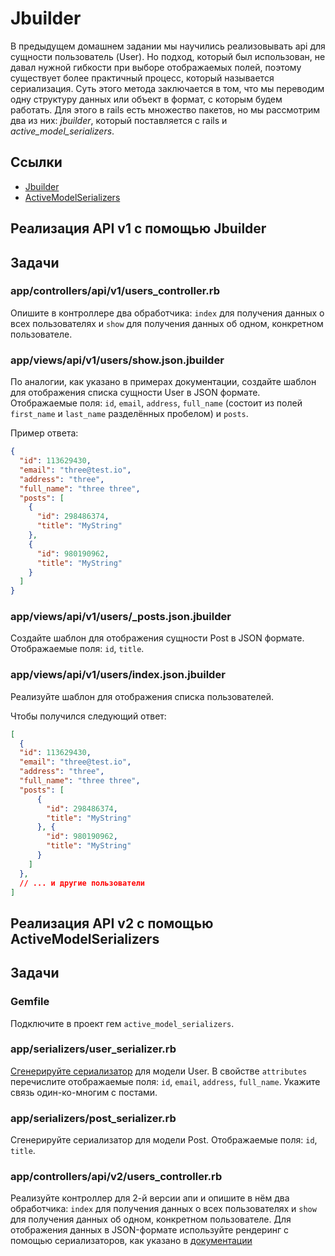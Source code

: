 # Jbuilder

В предыдущем домашнем задании мы научились реализовывать api для сущности пользователь (User). Но подход, который был использован, не давал нужной гибкости при выборе отображаемых полей, поэтому существует более практичный процесс, который называется сериализация. Суть этого метода заключается в том, что мы переводим одну структуру данных или объект в формат, с которым будем работать. Для этого в rails есть множество пакетов, но мы рассмотрим два из них: *jbuilder*, который поставляется с rails и *active_model_serializers*.

## Ссылки

* [Jbuilder](https://github.com/rails/jbuilder)
* [ActiveModelSerializers](https://github.com/rails-api/active_model_serializers)

## Реализация API v1 с помощью Jbuilder

## Задачи

### app/controllers/api/v1/users_controller.rb

Опишите в контроллере два обработчика: `index` для получения данных о всех пользователях и `show` для получения данных об одном, конкретном пользователе.

### app/views/api/v1/users/show.json.jbuilder

По аналогии, как указано в примерах документации, создайте шаблон для отображения списка сущности User в JSON формате. Отображаемые поля: `id`, `email`, `address`, `full_name` (состоит из полей `first_name` и `last_name` разделённых пробелом) и `posts`.

Пример ответа:

```json
{
  "id": 113629430,
  "email": "three@test.io",
  "address": "three",
  "full_name": "three three",
  "posts": [
    {
      "id": 298486374,
      "title": "MyString"
    },
    {
      "id": 980190962,
      "title": "MyString"
    }
  ]
}
```

### app/views/api/v1/users/_posts.json.jbuilder

Создайте шаблон для отображения сущности Post в JSON формате. Отображаемые поля: `id`, `title`.

### app/views/api/v1/users/index.json.jbuilder

Реализуйте шаблон для отображения списка пользователей.

Чтобы получился следующий ответ:

```json
[
  {
  "id": 113629430,
  "email": "three@test.io",
  "address": "three",
  "full_name": "three three",
  "posts": [
      {
        "id": 298486374,
        "title": "MyString"
      }, {
        "id": 980190962,
        "title": "MyString"
      }
    ]
  },
  // ... и другие пользователи
]
```

## Реализация API v2 с помощью ActiveModelSerializers

## Задачи

### Gemfile

Подключите в проект гем `active_model_serializers`.

### app/serializers/user_serializer.rb

[Сгенерируйте сериализатор](https://github.com/rails-api/active_model_serializers/blob/v0.10.6/docs/general/getting_started.md#creating-a-serializer) для модели User. В свойстве `attributes` перечислите отображаемые поля: `id`, `email`, `address`, `full_name`. Укажите связь один-ко-многим с постами.

### app/serializers/post_serializer.rb

Сгенерируйте сериализатор для модели Post. Отображаемые поля: `id`, `title`.

### app/controllers/api/v2/users_controller.rb

Реализуйте контроллер для 2-й версии апи и опишите в нём два обработчика: `index` для получения данных о всех пользователях и `show` для получения данных об одном, конкретном пользователе. Для отображения данных в JSON-формате используйте рендеринг с помощью сериализаторов, как указано в [документации](https://github.com/rails-api/active_model_serializers/blob/v0.10.6/docs/general/rendering.md#explicit-serializer)
